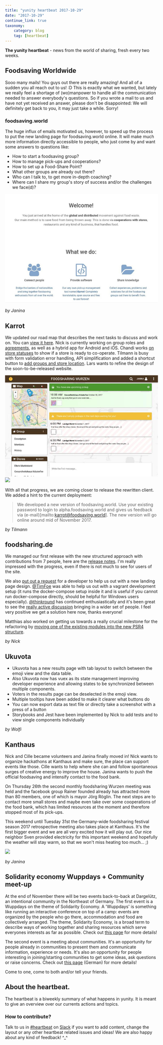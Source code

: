```yaml
---
title: "yunity heartbeat 2017-10-29"
date: "2017-10-29"
continue_link: true
taxonomy:
    category: blog
    tag: [heartbeat]
---
```


**The yunity heartbeat** - news from the world of sharing, fresh every two weeks.

## Foodsaving Worldwide
Sooo many mails! You guys out there are really amazing! And all of a sudden you all reach out to us! :D This is exactly what we wanted, but lately we really feel a shortage of (wo)manpower to handle all the communication needed to answer everybody's questions. So if you wrote a mail to us and have not yet received an answer, please don't be disappointed: We will definitely get back to you, it may just take a while. Sorry!

### foodsaving.world
The huge influx of emails motivated us, however, to speed up the process to put the new landing page for foodsaving.world online. It will make much more information directly accessible to people, who just come by and want some answers to questions like:
- How to start a foodsaving group?
- How to manage pick-ups and cooperations?
- How to set up a Food-Share Point?
- What other groups are already out there?
- Who can I talk to, to get more in-depth coaching?
- Where can I share my group's story of success and/or the challenges we face(d)?

![](fsww-dev1.jpg)

_by Janina_

## Karrot

We updated our road map that describes the next tasks to discuss and work on. You can [view it here](https://github.com/yunity/karrot-frontend/blob/6850450e5410e1aae02339a0f1db0d5259ad9de3/ROADMAP.md). Nick is currently working on group roles and [agreements](https://github.com/yunity/karrot-frontend/pull/660), as well as a hybrid app for Android and iOS. Chandi works [on store statuses](https://github.com/yunity/karrot-frontend/issues/628) to show if a store is ready to co-operate. Tilmann is busy with form validation error handling, API simplification and added a shortcut button to [add groups and store location](https://github.com/yunity/karrot-frontend/pull/664). Lars wants to refine the design of the soon-to-be-released website.

![](karrotalpha.jpg)
![](https://user-images.githubusercontent.com/4410802/32148220-d379c71a-bcf3-11e7-8448-722f7d7cf6c6.png)

With all that progress, we are coming closer to release the rewritten client. We added a hint to the current deployment:

> We developed a new version of foodsaving.world. Use your existing password to login to alpha.foodsaving.world and gives us feedback via (e-mail)[mailto:karrot@foodsaving.world]. The new version will go online around mid of November 2017.

_by Tilmann_

## foodsharing.de

We managed our first release with the new structured approach with contributions from 7 people, here are the [release notes](https://devblog.foodsharing.de/2017/10/18/release.html). I'm really impressed with the progress, even if there is not much to see for users of the site.

We also [put out a request](https://devblog.foodsharing.de/2017/10/15/we-need-your-help.html) for a developer to help us out with a new landing page design. [@TimFoe](https://gitlab.com/TimFoe) was able to help us out with a vagrant development setup (it runs the docker-compose setup inside it and is useful if you cannot run docker-compose directly, should be helpful for Windows users especially). [@thinkround](https://gitlab.com/thinkround) has continued enthusiastically and it's been great to see the [really active discussion](https://gitlab.com/foodsharing-dev/issues0/issues/247) bringing in a wider set of people. I feel very positive we get a solution here now, thanks everyone!

Matthias also worked on getting us towards a really crucial milestone for the refactoring by [moving one of the existing modules into the new PSR4 structure](https://gitlab.com/foodsharing-dev/foodsharing/merge_requests/168).

_by Nick_

## Ukuvota
- Ukuvota has a new results page with tab layout to switch between the emoji view and the data table.
-  Also Ukuvota now has vuex as its state management improving developer experience and allowing states to be synchronized between multiple components.
- Voters in the results page can be deselected in the emoji view.
-  Multiple tooltips have been added to make it clearer what buttons do
- You can now export data as text file or directly take a screenshot with a press of a button
- Storybooks and Jest have been implemented by Nick to add tests and to view single components individually

_by Wolfi_

## Kanthaus
Nick and Cille became volunteers and Janina finally moved in! Nick wants to organize hackathons at Kanthaus and make sure, the place can support events like those. Cille wants to help where she can and follow spontaneous surges of creative energy to improve the house. Janina wants to push the official foodsaving and intensify contact to the food bank.

On Thursday 26th the second monthly foodsharing Wurzen meeting was held and the facebook group Rainer founded already has attracted more than 80 members, one of which is mayor Jörg Röglin. The next steps are to contact more small stores and maybe even take over some cooperations of the food bank, which has limited resources at the moment and therefore stopped most of its pick-ups.

This weekend until Tuesday 31st the Germany-wide foodsharing festival season 2017 retrospective meeting also takes place at Kanthaus. It's the first bigger event and we are all very excited how it will play out. Our nice neighbor Sven provided electricity for this important weekend and hopefully the weather will stay warm, so that we won't miss heating too much... ;)

![](fsfestivalmeeting.jpg)

_by Janina_

## Solidarity economy Wuppdays + Community meet-up
At the end of November there will be two events back-to-back at Dargelütz, an intentional community in the Northeast of Germany. The first event is a Wuppdays on the theme of Solidarity Economy. A 'Wuppdays' is something like running an interactive conference on top of a camp: events are organized by the people who go there, accommodation and food are collectively arranged. The theme, Solidarity Economy, is a broad term to describe ways of working together and sharing resources which serve everyones interests as far as possible. Check out [this page](http://dargeluetz.weebly.com/yunity-wuppdays.html) for more details!

The second event is a meeting about communities. It's an opportunity for people already in communities to present them and communicate information, experience or needs. It's also an opportunity for people interesting in joining/starting communities to get some ideas, ask questions or raise concerns. Check out [this page](http://dargeluetz.weebly.com/gemeinschafts--vernetzungstreffen.html) (German) for more details!

Come to one, come to both and/or tell your friends.

## About the heartbeat.
The heartbeat is a biweekly summary of what happens in yunity. It is meant to give an overview over our currents actions and topics.

### How to contribute?
Talk to us in [#heartbeat](https://yunity.slack.com/messages/heartbeat/) on [Slack](https://slackin.yunity.org) if you want to add content, change the layout or any other heartbeat related issues and ideas! We are also happy about any kind of feedback! ^_^
